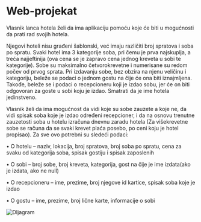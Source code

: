 # Web-projekat

Vlasnik lanca hotela želi da ima aplikaciju pomoću koje će biti u mogućnosti da prati rad svojih hotela. 

Njegovi hoteli nisu građeni šablonski, već imaju različiti broj spratova i soba po spratu. Svaki hotel ima 3 kategorije soba, pri čemu je prva najskuplja, a treća najjeftinija (ova cena se je zapravo cena jednog kreveta u sobi te kategorije). Sobe su maksimalno četvorokrevetne i numerisane su redom počev od prvog sprata. Pri izdavanju sobe, bez obzira na njenu veličinu i kategoriju, beleže se podaci o jednom gostu na čije će ona biti iznajmljena. Takođe, beleže se i podaci o recepcioneru koji je izdao sobu, jer će on biti odgovoran za goste u sobi koju je izdao. Smatrati da je ime hotela jedinstveno.

Vlasnik želi da ima mogućnost da vidi koje su sobe zauzete a koje ne, da vidi spisak soba koje je izdao određeni recepcioner, i da na osnovu trenutne zauzetosti soba u hotelu izračuna dnevnu zaradu hotela (Za višekrevetne sobe se računa da se svaki krevet plaća posebo, po ceni koju je hotel propisao).
Za sve ovo potrebni su sledeći podaci:

•	O hotelu – naziv, lokacija, broj spratova, broj soba po spratu, cena za svaku od kategorija soba, spisak gostiju i spisak zaposlenih

•	O sobi – broj sobe, broj kreveta, kategorija, gost na čije je ime izdata(ako je izdata, ako ne null)

•	O recepcioneru – ime, prezime, broj njegove id kartice, spisak soba koje je izdao

•	O gostu – ime, prezime, broj lične karte, informacije o sobi


![DIjagram](https://user-images.githubusercontent.com/94280040/145727914-c210159a-bfab-4075-a34b-bd0429dd8410.jpg)
